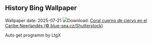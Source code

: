 ## History Bing Wallpaper
Wallpaper date: 2025-07-21
![](https://www.bing.com/th?id=OHR.AcroporaReef_ES-ES7878732690_UHD.jpg&w=1000)Download: [Coral cuerno de ciervo en el Caribe Neerlandés (© blue-sea.cz/Shutterstock)](https://www.bing.com/th?id=OHR.AcroporaReef_ES-ES7878732690_UHD.jpg)

Auto get programm by LtgX
